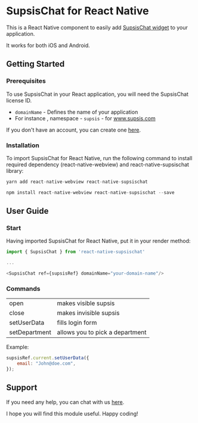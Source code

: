 # SupsisChat for React Native

This is a React Native component to easily add [SupsisChat widget](https://supsis.com/) to your application.

It works for both iOS and Android.

## Getting Started

### Prerequisites

To use SupsisChat in your React application, you will need the SupsisChat license ID.

-   `domainName` - Defines the name of your application
-   For instance , namespace - `supsis` - for www.supsis.com

If you don't have an account, you can create one [here](https://supsis.com/).

### Installation

To import SupsisChat for React Native, run the following command to install required dependency (react-native-webview)
and react-native-supsischat library:

```javascript
yarn add react-native-webview react-native-supsischat
```

```javascript
npm install react-native-webview react-native-supsischat --save
```

## User Guide

### Start

Having imported SupsisChat for React Native, put it in your render method:

```javascript
import { SupsisChat } from 'react-native-supsischat'

...

<SupsisChat ref={supsisRef} domainName="your-domain-name"/>
```

### Commands
<table>
<tr><td>open</td><td>makes visible supsis</td></tr>
<tr><td>close</td><td>makes invisible supsis</td></tr>
<tr><td>setUserData</td><td>fills login form</td></tr>
<tr><td>setDepartment</td><td>allows you to pick a department</td></tr>
</table>
Example:

```javascript
supsisRef.current.setUserData({
	email: "John@doe.com",
});
```

## Support

If you need any help, you can chat with us [here](https://supsis.com/).

I hope you will find this module useful. Happy coding!
